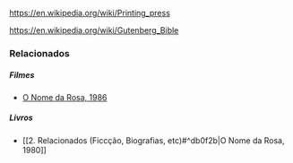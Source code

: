 https://en.wikipedia.org/wiki/Printing_press

https://en.wikipedia.org/wiki/Gutenberg_Bible


### Relacionados

##### Filmes
- [O Nome da Rosa, 1986](https://letterboxd.com/film/the-name-of-the-rose/)

##### Livros
- [[2. Relacionados (Ficcção, Biografias, etc)#^db0f2b|O Nome da Rosa, 1980]]